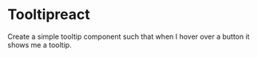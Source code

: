 # Tooltipreact
Create a simple tooltip component such that when I hover over a button it shows me a tooltip.
